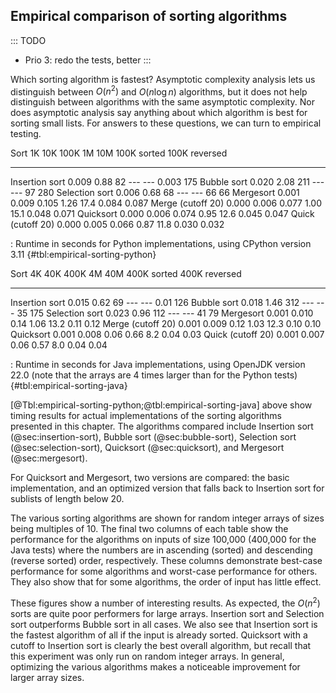 
## Empirical comparison of sorting algorithms

::: TODO
- Prio 3: redo the tests, better
:::

Which sorting algorithm is fastest? Asymptotic complexity analysis lets
us distinguish between $O(n^2)$ and $O(n \log n)$ algorithms,
but it does not help distinguish between algorithms with the same
asymptotic complexity. Nor does asymptotic analysis say anything about
which algorithm is best for sorting small lists. For answers to these
questions, we can turn to empirical testing.


Sort                    1K      10K     100K       1M      10M   100K sorted   100K reversed
------------------  -------  -------  -------   ------  ------- ------------- ---------------
Insertion sort       0.009     0.88       82      ---      ---         0.003             175
Bubble sort          0.020     2.08      211      ---      ---            97             280
Selection sort       0.006     0.68       68      ---      ---            66              66
Mergesort            0.001    0.009    0.105     1.26     17.4         0.084           0.087
Merge (cutoff 20)    0.000    0.006    0.077     1.00     15.1         0.048           0.071
Quicksort            0.000    0.006    0.074     0.95     12.6         0.045           0.047
Quick (cutoff 20)    0.000    0.005    0.066     0.87     11.8         0.030           0.032

: Runtime in seconds for Python implementations, using CPython version 3.11 {#tbl:empirical-sorting-python}


Sort                     4K       40K      400K        4M       40M    400K sorted    400K reversed
-------------------  -------   -------   -------   -------   -------  -------------  ----------------
Insertion sort        0.015      0.62        69       ---       ---           0.01              126
Bubble sort           0.018      1.46       312       ---       ---             35              175
Selection sort        0.023      0.96       112       ---       ---             41               79
Mergesort             0.001     0.010      0.14      1.06      13.2           0.11             0.12
Merge (cutoff 20)     0.001     0.009      0.12      1.03      12.3           0.10             0.10
Quicksort             0.001     0.008      0.06      0.66       8.2           0.04             0.03
Quick (cutoff 20)     0.001     0.007      0.06      0.57       8.0           0.04             0.04

: Runtime in seconds for Java implementations, using OpenJDK version 22.0
  (note that the arrays are 4 times larger than for the Python tests) {#tbl:empirical-sorting-java}

[@Tbl:empirical-sorting-python;@tbl:empirical-sorting-java] above show timing
results for actual implementations of the sorting algorithms presented
in this chapter. The algorithms compared include
Insertion sort (@sec:insertion-sort),
Bubble sort (@sec:bubble-sort),
Selection sort (@sec:selection-sort),
Quicksort (@sec:quicksort), and
Mergesort (@sec:mergesort).

For Quicksort and Mergesort, two versions are compared: the basic implementation,
and an optimized version that falls back to Insertion sort for sublists of
length below 20.

The various sorting algorithms are shown for random integer arrays of sizes being multiples of 10.
The final two columns of each
table show the performance for the algorithms on inputs of size 100,000
(400,000 for the Java tests)
where the numbers are in ascending (sorted) and descending (reverse
sorted) order, respectively. These columns demonstrate best-case
performance for some algorithms and worst-case performance for others.
They also show that for some algorithms, the order of input has little
effect.

These figures show a number of interesting results. As expected, the
$O(n^2)$ sorts are quite poor performers for large arrays.
Insertion sort and Selection sort outperforms Bubble sort in all cases.
We also see that Insertion sort is the fastest algorithm of all if the input is already sorted.
Quicksort with a cutoff to Insertion sort is clearly the best overall algorithm,
but recall that this experiment was only run on random integer arrays.
In general, optimizing the various algorithms makes a noticeable improvement for larger array sizes.

